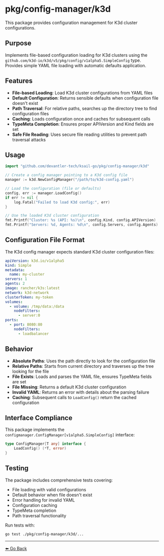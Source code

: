 # pkg/config-manager/k3d

This package provides configuration management for K3d cluster configurations.

## Purpose

Implements file-based configuration loading for K3d clusters using the `github.com/k3d-io/k3d/v5/pkg/config/v1alpha5.SimpleConfig` type. Provides simple YAML file loading with automatic defaults application.

## Features

- **File-based Loading**: Load K3d cluster configurations from YAML files
- **Default Configuration**: Returns sensible defaults when configuration file doesn't exist
- **Path Traversal**: For relative paths, searches up the directory tree to find configuration files
- **Caching**: Loads configuration once and caches for subsequent calls
- **TypeMeta Completion**: Ensures proper APIVersion and Kind fields are set
- **Safe File Reading**: Uses secure file reading utilities to prevent path traversal attacks

## Usage

```go
import "github.com/devantler-tech/ksail-go/pkg/config-manager/k3d"

// Create a config manager pointing to a K3d config file
manager := k3d.NewConfigManager("/path/to/k3d-config.yaml")

// Load the configuration (file or defaults)
config, err := manager.LoadConfig()
if err != nil {
    log.Fatal("Failed to load K3d config:", err)
}

// Use the loaded K3d cluster configuration
fmt.Printf("Cluster: %s (API: %s)\n", config.Kind, config.APIVersion)
fmt.Printf("Servers: %d, Agents: %d\n", config.Servers, config.Agents)
```

## Configuration File Format

The K3d config manager expects standard K3d cluster configuration files:

```yaml
apiVersion: k3d.io/v1alpha5
kind: Simple
metadata:
  name: my-cluster
servers: 1
agents: 2
image: rancher/k3s:latest
network: k3d-network
clusterToken: my-token
volumes:
  - volume: /tmp/data:/data
    nodeFilters:
      - server:0
ports:
  - port: 8080:80
    nodeFilters:
      - loadbalancer
```

## Behavior

- **Absolute Paths**: Uses the path directly to look for the configuration file
- **Relative Paths**: Starts from current directory and traverses up the tree looking for the file
- **File Exists**: Loads and parses the YAML file, ensures TypeMeta fields are set
- **File Missing**: Returns a default K3d cluster configuration
- **Invalid YAML**: Returns an error with details about the parsing failure
- **Caching**: Subsequent calls to `LoadConfig()` return the cached configuration

## Interface Compliance

This package implements the `configmanager.ConfigManager[v1alpha5.SimpleConfig]` interface:

```go
type ConfigManager[T any] interface {
    LoadConfig() (*T, error)
}
```

## Testing

The package includes comprehensive tests covering:

- File loading with valid configurations
- Default behavior when file doesn't exist
- Error handling for invalid YAML
- Configuration caching
- TypeMeta completion
- Path traversal functionality

Run tests with:

```bash
go test ./pkg/config-manager/k3d/...
```

---

[⬅️ Go Back](../README.md)